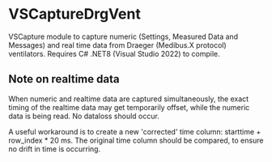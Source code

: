 # VSCaptureDrgVent
VSCapture module to capture numeric (Settings, Measured Data and Messages) and real time data from Draeger (Medibus.X protocol) ventilators. Requires C# .NET8 (Visual Studio 2022) to compile.

## Note on realtime data
When numeric and realtime data are captured simultaneously, the exact timing of the realtime data may get temporarily offset, while the numeric data is being read. No dataloss should occur. 

A useful workaround is to create a new 'corrected' time column: starttime + row_index * 20 ms. The original time column should be compared, to ensure no drift in time is occurring. 
